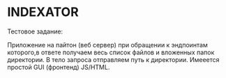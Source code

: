 # INDEXATOR


Тестовое задание:

Приложение на пайтон (веб сервер) при обращении к эндпоинтам которого,в ответе получаем весь список файлов и вложенных папок директории. В тело запроса отправляем путь к директории.  Имееется простой GUI (фронтенд) JS/HTML.


